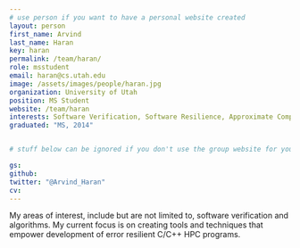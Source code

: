 ```yaml
---
# use person if you want to have a personal website created
layout: person
first_name: Arvind
last_name: Haran
key: haran
permalink: /team/haran/
role: msstudent
email: haran@cs.utah.edu
image: /assets/images/people/haran.jpg
organization: University of Utah
position: MS Student
website: /team/haran
interests: Software Verification, Software Resilience, Approximate Computing
graduated: "MS, 2014"


# stuff below can be ignored if you don't use the group website for your private website

gs:
github:
twitter: "@Arvind_Haran"
cv:
---
```


My areas of interest, include but are not limited to, software verification and
algorithms. My current focus is on creating tools and techniques that empower
development of error resilient C/C++ HPC programs.

